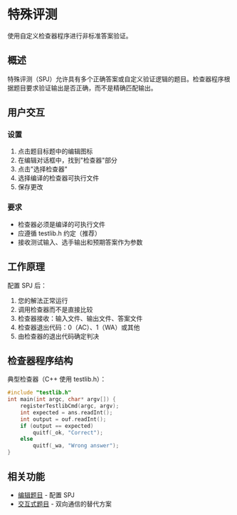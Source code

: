 # 特殊评测

使用自定义检查器程序进行非标准答案验证。

## 概述

特殊评测（SPJ）允许具有多个正确答案或自定义验证逻辑的题目。检查器程序根据题目要求验证输出是否正确，而不是精确匹配输出。

## 用户交互

### 设置

1. 点击题目标题中的编辑图标
2. 在编辑对话框中，找到"检查器"部分
3. 点击"选择检查器"
4. 选择编译的检查器可执行文件
5. 保存更改

### 要求

- 检查器必须是编译的可执行文件
- 应遵循 testlib.h 约定（推荐）
- 接收测试输入、选手输出和预期答案作为参数

## 工作原理

配置 SPJ 后：

1. 您的解法正常运行
2. 调用检查器而不是直接比较
3. 检查器接收：输入文件、输出文件、答案文件
4. 检查器退出代码：0（AC）、1（WA）或其他
5. 由检查器的退出代码确定判决

## 检查器程序结构

典型检查器（C++ 使用 testlib.h）：

```cpp
#include "testlib.h"
int main(int argc, char* argv[]) {
    registerTestlibCmd(argc, argv);
    int expected = ans.readInt();
    int output = ouf.readInt();
    if (output == expected)
        quitf(_ok, "Correct");
    else
        quitf(_wa, "Wrong answer");
}
```

## 相关功能

- [编辑题目](edit-problem.md) - 配置 SPJ
- [交互式题目](interactive-problems.md) - 双向通信的替代方案
